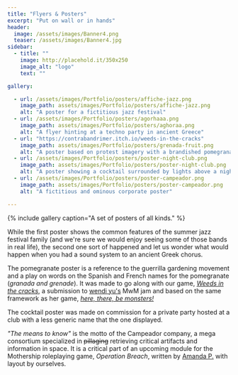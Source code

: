 ```yaml
---
title: "Flyers & Posters"
excerpt: "Put on wall or in hands"
header:
  image: /assets/images/Banner4.png
  teaser: /assets/images/Banner4.jpg
sidebar:
  - title: ""
    image: http://placehold.it/350x250
    image_alt: "logo"
    text: ""

gallery:

  - url: /assets/images/Portfolio/posters/affiche-jazz.png
    image_path: assets/images/Portfolio/posters/affiche-jazz.png
    alt: "A poster for a fictitious jazz festival"
  - url: /assets/images/Portfolio/posters/agorhaaa.png
    image_path: assets/images/Portfolio/posters/aghoraa.png
    alt: "A flyer hinting at a techno party in ancient Greece"
  - url: "https://contrabandrimer.itch.io/weeds-in-the-cracks"
    image_path: assets/images/Portfolio/posters/grenada-fruit.png
    alt: "A poster based on protest imagery with a brandished pomegranate"
  - url: /assets/images/Portfolio/posters/poster-night-club.png
    image_path: assets/images/Portfolio/posters/poster-night-club.png
    alt: "A poster showing a cocktail surrounded by lights above a night club logo"
  - url: /assets/images/Portfolio/posters/poster-campeador.png
    image_path: assets/images/Portfolio/posters/poster-campeador.png
    alt: "A fictitious and ominous corporate poster"

---
```


{% include gallery caption="A set of posters of all kinds." %}

While the first poster shows the common features of the summer jazz festival family (and we're sure we would enjoy seeing some of those bands in real life), the second one sort of happened and let us wonder what would happen when you had a sound system to an ancient Greek chorus.

The pomegranate poster is a reference to the guerrilla gardening movement and a play on words on the Spanish and French names for the pomegranate (*granada and grenade*). It was made to go along with our game, [*Weeds in the cracks*](https://contrabandrimer.itch.io/weeds-in-the-cracks), a submission to [wendi yu's](https://twitter.com/wen_di_yu) MwM jam and based on the same framework as her game, [*here, there, be monsters!*](https://wendiy.itch.io/here-there-be-monsters)

The cocktail poster was made on commission for a private party hosted at a club with a less generic name that the one displayed.

*"The means to know"* is the motto of the Campeador company, a mega consortium specialized in ~~pillaging~~ retrieving critical artifacts and information in space. It is a critical part of an upcoming module for the Mothership roleplaying game, *Operation Breach*, written by [Amanda P.](https://weirdwonder.itch.io/) with layout by ourselves.
